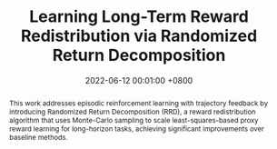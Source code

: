 ---
title:          "Learning Long-Term Reward Redistribution via Randomized Return Decomposition"
date:           2022-06-12 00:01:00 +0800
selected:       true
pub:            "ICLR"
# pub_pre:        "Submitted to "
# pub_post:       'Under review.'
pub_last:       ' <span class="badge badge-pill badge-publication badge-success">Spotlight</span>'
pub_date:       "2022"

abstract: >-

  This work addresses episodic reinforcement learning with trajectory feedback by introducing Randomized Return Decomposition (RRD), a reward redistribution algorithm that uses Monte-Carlo sampling to scale least-squares-based proxy reward learning for long-horizon tasks, achieving significant improvements over baseline methods.

cover:          /assets/images/covers/covers7.png
authors:
  - Zhizhou Ren
  - Ruihan Guo
  - Yuan Zhou
  - Jian Peng




links:
  Paper: https://arxiv.org/pdf/2111.13485
  Code: https://github.com/Stilwell-Git/Randomized-Return-Decomposition
---